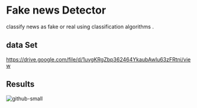 # Fake news Detector 

classify news as fake or real using classification algorithms . 

## data Set 

https://drive.google.com/file/d/1uvgKRgZbp362464YkaubAwIu63zFRtni/view


## Results 

![github-small](https://drive.google.com/file/d/1wGeu8dCTI1LSnzYWsTp1aJv_HNHssq_x/view?usp=sharing)

